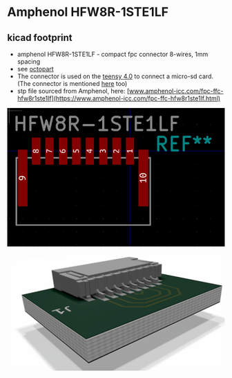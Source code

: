 # Amphenol HFW8R-1STE1LF
## kicad footprint
* amphenol HFW8R-1STE1LF - compact fpc connector 8-wires, 1mm spacing
* see [octopart](https://octopart.com/hfw8r-1ste1lf-amphenol+icc-90335451?r=sp&s=5qMbWiLUREO7aaNVjMOubg#)
* The connector is used on the [teensy 4.0](https://www.pjrc.com/store/teensy40.html) to connect a micro-sd card. (The connector is mentioned [here](https://www.pjrc.com/breakout-board-for-teensy-4-0/) too)
* stp file sourced from Amphenol, here: [www.amphenol-icc.com/fpc-ffc-hfw8r1ste1lf](https://www.amphenol-icc.com/fpc-ffc-hfw8r1ste1lf.html)


![HFW8R-1STE1LF](images/HFW8R-1STE1LF.png)


![HFW8R-1STE1LF](images/HFW8R-1STE1LF-render.png)
